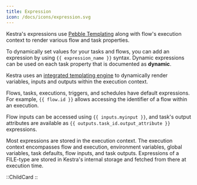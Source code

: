 ```yaml
---
title: Expression
icon: /docs/icons/expression.svg
---
```


Kestra's expressions use [Pebble Templating](https://pebbletemplates.io/) along with flow's execution context to render various flow and task properties.

To dynamically set values for your tasks and flows, you can add an expression by using `{{ expression_name }}` syntax. Dynamic expressions can be used on each task property that is documented as **dynamic**.

Kestra uses an [integrated templating engine](/docs/concepts/pebble) to dynamically render variables, inputs and outputs within the execution context.

Flows, tasks, executions, triggers, and schedules have default expressions. For example, `{{ flow.id }}` allows accessing the identifier of a flow within an execution.

Flow inputs can be accessed using `{{ inputs.myinput }}`, and task's output attributes are available as `{{ outputs.task_id.output_attribute }}` expressions.

Most expressions are stored in the execution context. The execution context encompasses flow and execution, environment variables, global variables, task defaults, flow inputs, and task outputs. Expressions of a FILE-type are stored in Kestra's internal storage and fetched from there at execution time.

::ChildCard
::